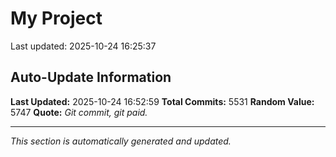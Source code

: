 # My Project


Last updated: 2025-10-24 16:25:37


































































































































































































































































































































































































































































































































































































































































































































































































































































































































































































































































































































































































































































































































































































































































































































































































































































































































































































































































































































































































































































































































































































































































































































































































































































































































































































































































































































































































































































































































































































































































































































































































































































































































































































































































































































































































































































































































































































































































































































































































































































































































































































































































































































































































































































































































































































































































































































































































































































































































































































































































































































































































































































































































































































































































































































































































































































































































































































































































































































































































































































































































































## Auto-Update Information

**Last Updated:** 2025-10-24 16:52:59
**Total Commits:** 5531
**Random Value:** 5747
**Quote:** _Git commit, git paid._

---
_This section is automatically generated and updated._